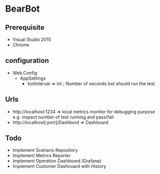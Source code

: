 # BearBot

## Prerequisite
- Visual Studio 2015
- Chrome

## configuration
- Web.Config
  - AppSettings
    - botInterval => int ; Number of seconds bot should run the test

## Urls
- http://localhost:1234 => local metrics monitor for debugging purpose e.g. inspect number of test running and pass/fail
- http://localhost[:port]/Dashbord => Dashboard

## Todo
- Implement Scenario Repository
- Implement Metrics Reporter
- Implement Operation Dashboard (Grafana)
- Implement Customer Dashnoard with History